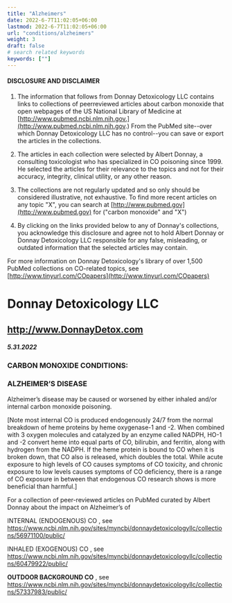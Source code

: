 ```yaml
---
title: "Alzheimers"
date: 2022-6-7T11:02:05+06:00
lastmod: 2022-6-7T11:02:05+06:00
url: "conditions/alzheimers"
weight: 3
draft: false
# search related keywords
keywords: [""]
---
```


#### DISCLOSURE AND DISCLAIMER 

1) The information that follows from Donnay Detoxicology LLC contains links to collections of peerreviewed articles about carbon monoxide that open webpages of the US National Library of Medicine at [http://www.pubmed.ncbi.nlm.nih.gov.](http://www.pubmed.ncbi.nlm.nih.gov.) From the PubMed site--over which Donnay Detoxicology LLC has no control--you can save or export the articles in the collections. 

2) The articles in each collection were selected by Albert Donnay, a consulting toxicologist who has specialized in CO poisoning since 1999. He selected the articles for their relevance to the topics and not for their accuracy, integrity, clinical utility, or any other reason. 

3) The collections are not regularly updated and so only should be considered illustrative, not exhaustive. To find more recent articles on any topic "X", you can search at [http://www.pubmed.gov](http://www.pubmed.gov) for ("carbon monoxide" and "X") 

4) By clicking on the links provided below to any of Donnay's collections, you acknowledge this disclosure and agree not to hold Albert Donnay or Donnay Detoxicology LLC responsible for any false, misleading, or outdated information that the selected articles may contain. 

For more information on Donnay Detoxicology's library of over 1,500 PubMed collections on CO-related topics, see [http://www.tinyurl.com/COpapers](http://www.tinyurl.com/COpapers) 


# Donnay Detoxicology LLC 

## http://www.DonnayDetox.com 

##### 5.31.2022 

### CARBON MONOXIDE CONDITIONS: 

### ALZHEIMER’S DISEASE 

 Alzheimer’s disease may be caused or worsened by either inhaled and/or internal carbon monoxide poisoning. 

 [Note most internal CO is produced endogenously 24/7 from the normal breakdown of heme proteins by heme oxygenase-1 and -2. When combined with 3 oxygen molecules and catalyzed by an enzyme called NADPH, HO-1 and -2 convert heme into equal parts of CO, bilirubin, and ferritin, along with hydrogen from the NADPH. If the heme protein is bound to CO when it is broken down, that CO also is released, which doubles the total. While acute exposure to high levels of CO causes symptoms of CO toxicity, and chronic exposure to low levels causes symptoms of CO deficiency, there is a range of CO exposure in between that endogenous CO research shows is more beneficial than harmful.] 

 For a collection of peer-reviewed articles on PubMed curated by Albert Donnay about the impact on Alzheimer’s of 

 INTERNAL (ENDOGENOUS) CO , see https://www.ncbi.nlm.nih.gov/sites/myncbi/donnaydetoxicologyllc/collections/56971100/public/ 

 INHALED (EXOGENOUS) CO , see https://www.ncbi.nlm.nih.gov/sites/myncbi/donnaydetoxicologyllc/collections/60479922/public/ 

**OUTDOOR BACKGROUND CO** , see https://www.ncbi.nlm.nih.gov/sites/myncbi/donnaydetoxicologyllc/collections/57337983/public/ 


